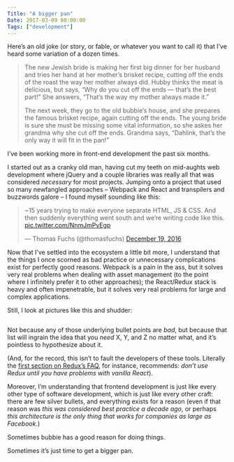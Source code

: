 ```yaml
---
Title: "A bigger pan"
Date: 2017-03-09 00:00:00
Tags: ["development"]
---
```


<p>Here’s an old joke (or story, or fable, or whatever you want to call it) that I’ve heard some variation of a dozen times.</p>


<blockquote>
<p>The new Jewish bride is making her first big dinner for her husband and tries her hand at her mother’s brisket recipe, cutting off the ends of the roast the way her mother always did. Hubby thinks the meat is delicious, but says, “Why do you cut off the ends — that’s the best part!” She answers, “That’s the way my mother always made it.”</p>
<p>The next week, they go to the old bubbie’s house, and she prepares the famous brisket recipe, again cutting off the ends. The young bride is sure she must be missing some vital information, so she askes her grandma why she cut off the ends. Grandma says, “Dahlink, that’s the only way it will fit in the pan!”</p>
</blockquote>


<p></p>


<p>I’ve been working more in front-end development the past six months.</p>


<p>I started out as a cranky old man, having cut my teeth on mid-aughts web development where jQuery and a couple libraries was really all that was considered <em>necessary</em> for most projects.  Jumping onto a project that used so many newfangled approaches – Webpack and React and transpilers and buzzwords galore – I found myself sounding like this:</p>


<p></p>
<blockquote class="twitter-tweet" data-lang="en"><p dir="ltr" lang="en">~15 years trying to make everyone separate HTML, JS &amp; CSS. And then suddenly everything went south and we’re writing code like this. <a href="https://t.co/NnmJmPvEgp">pic.twitter.com/NnmJmPvEgp</a></p>— Thomas Fuchs (@thomasfuchs) <a href="https://twitter.com/thomasfuchs/status/810885087214637057">December 19, 2016</a></blockquote>


<script async="" charset="utf-8" src="//platform.twitter.com/widgets.js"></script>


<p>Now that I’ve settled into the ecosystem a little bit more, I understand that the things I once scorned as bad practice or unnecessary complications exist for perfectly good reasons.  Webpack is a pain in the ass, but it solves very real problems when dealing with asset management (to the point where I infinitely prefer it to other approaches); the React/Redux stack is heavy and often impenetrable, but it solves very real problems for large and complex applications.</p>


<p>Still, I look at pictures like this and shudder:</p>


<p><img alt="" src="https://pbs.twimg.com/media/C5SsSbCVYAAxx40.jpg:large"/></p>


<p>Not because any of those underlying bullet points are <em>bad</em>, but because that list will ingrain the idea that you <em>need</em> X, Y, and Z no matter what, and it’s pointless to hypothesize about it.</p>


<p>(And, for the record, this isn’t to fault the developers of these tools.  Literally the <a href="http://redux.js.org/docs/faq/General.html">first section on Redux’s FAQ</a>, for instance, recommends: <em>don’t use Redux until you have problems with vanilla React</em>).</p>


<p>Moreover, I’m understanding that frontend development is just like every other type of software development, which is just like every other craft: there are few silver bullets, and everything exists for a reason (even if that reason was <em>this was considered best practice a decade ago</em>, or perhaps <em>this architecture is the only thing that works for companies as large as Facebook</em>.)</p>


<p>Sometimes bubbie has a good reason for doing things.</p>


<p>Sometimes it’s just time to get a bigger pan.</p>
	